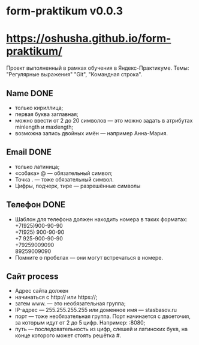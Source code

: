 # form-praktikum v0.0.3 
# https://oshusha.github.io/form-praktikum/

Проект выполненный в рамках обучения в Яндекс-Практикуме. 
Темы: "Регулярные выражения" "Git", "Командная строка".

## Name DONE
+ только кириллица;
+ первая буква заглавная;
+ можно ввести от 2 до 20 символов — это можно задать в атрибутах minlength и maxlength;
+ возможна запись двойных имён — например Анна-Мария.

## Email DONE
+ только латиница;
+ «собака» @ — обязательный символ;
+ Точка . — тоже обязательный символ.
+ Цифры, подчерк, тире — разрешённые символы

## Телефон DONE
+ Шаблон для телефона должен находить номера в таких форматах:  
    +7(925)900-90-90  
    +7(925) 900-90-90  
    +7 925-900-90-90  
    +79259009090  
    89259009090
+ Помните о пробелах — они могут встречаться в номере.

## Сайт process
+ Адрес сайта должен
+ начинаться с http:// или https://;
+ затем www. — это необязательная группа;
+ IP-адрес — 255.255.255.255 или доменное имя — stasbasov.ru
+ порт — тоже необязательная группа. Порт начинается с двоеточия, за которым идут от 2 до 5 цифр. Например: :8080;
+ путь — последовательность из цифр, слешей и латинских букв, на конце которого может стоять решётка #.
